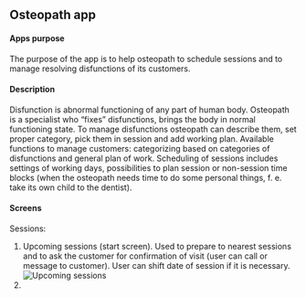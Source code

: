 ## Osteopath app

#### Apps purpose

The purpose of the app is to help osteopath to schedule sessions and to manage resolving disfunctions of its customers.

#### Description

Disfunction is abnormal functioning of any part of human body.
Osteopath is a specialist who “fixes” disfunctions, brings the body in normal functioning state.
To manage disfunctions osteopath can describe them, set proper category, pick them in session and add working plan.
Available functions to manage customers: categorizing based on categories of disfunctions and general plan of work.
Scheduling of sessions includes settings of working days, possibilities to plan session or non-session time blocks (when the osteopath needs time to do some personal things, f. e. take its own child to the dentist).

#### Screens

Sessions:
1)	Upcoming sessions (start screen). Used to prepare to nearest sessions and to ask the customer for confirmation of visit (user can call or message to customer). User can shift date of session if it is necessary.
![Upcoming sessions](https://s10.gifyu.com/images/Sessions---Upcoming_.gif)
3)	
